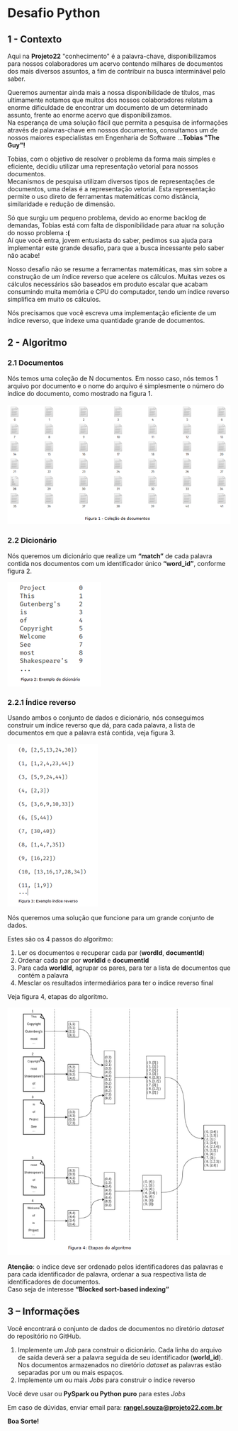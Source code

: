# Desafio Python

## 1 - Contexto 

Aqui na **Projeto22** "conhecimento" é a palavra-chave, disponibilizamos para nossos colaboradores um acervo contendo milhares de documentos dos mais diversos assuntos, a fim de contribuir na busca interminável pelo saber. 

Queremos aumentar ainda mais a nossa disponibilidade de títulos, mas ultimamente notamos que muitos dos nossos colaboradores relatam a enorme dificuldade de encontrar um documento de um determinado assunto, frente ao enorme acervo que disponibilizamos.<br/> 
Na esperança de uma solução fácil que permita a pesquisa de informações através de palavras-chave em nossos documentos, consultamos um de nossos maiores especialistas em Engenharia de Software ...**Tobias "The Guy"!** 

Tobias, com o objetivo de resolver o problema da forma mais simples e eficiente, decidiu utilizar uma representação vetorial para nossos documentos.<br/>
Mecanismos de pesquisa utilizam diversos tipos de representações de documentos, uma delas é a representação vetorial. Esta representação permite o uso direto de ferramentas matemáticas como distância, similaridade e redução de dimensão. 

Só que surgiu um pequeno problema, devido ao enorme backlog de demandas, Tobias está com falta de disponibilidade para atuar na solução do nosso problema **:(** <br/>
Aí que você entra, jovem entusiasta do saber, pedimos sua ajuda para implementar este grande desafio, para que a busca incessante pelo saber não acabe!

Nosso desafio não se resume a ferramentas matemáticas, mas sim sobre a construção de um índice reverso que acelere os cálculos. Muitas vezes os cálculos necessários são baseados em produto escalar que acabam consumindo muita memória e CPU do computador, tendo um índice reverso simplifica em muito os cálculos.

Nós precisamos que você escreva uma implementação eficiente de um índice reverso, que indexe uma quantidade grande de documentos.



## 2 - Algoritmo
### 2.1 Documentos

Nós temos uma coleção de N documentos. Em nosso caso, nós temos 1 arquivo por documento e o nome do arquivo é simplesmente o número do índice do documento, como mostrado na figura 1.
<br/>
<br/>
![alt text](images/figura_1.png "")


### 2.2 Dicionário

Nós queremos um dicionário que realize um **“match”** de cada palavra contida nos documentos com um identificador único **“word_id”**, conforme figura 2.
<br/>
<br/>
![alt text](images/figura_2.png "")


### 2.2.1 Índice reverso

Usando ambos o conjunto de dados e dicionário, nós conseguimos construir um índice reverso que dá, para cada palavra, a lista de documentos em que a palavra está contida, veja figura 3.
<br/>
<br/>
![alt text](images/figura_3.png "") 
  

Nós queremos uma solução que funcione para um grande conjunto de dados.

Estes são os 4 passos do algoritmo:

1. Ler os documentos e recuperar cada par (**wordId**, **documentId**)
2. Ordenar cada par por **worldId** e **documentId**
3. Para cada **worldId**, agrupar os pares, para ter a lista de documentos que contém a palavra
4. Mesclar os resultados intermediários para ter o índice reverso final  

Veja figura 4, etapas do algoritmo.
<br/>
<br/>
![alt text](images/figura_4.png "")


**Atenção**: o índice deve ser ordenado pelos identificadores das palavras e para cada identificador de palavra, ordenar a sua respectiva lista de identificadores de documentos. <br/>
Caso seja de interesse **“Blocked sort-based indexing”**


## 3 – Informações

Você encontrará o conjunto de dados de documentos no diretório *dataset* do repositório no GitHub.

1. Implemente um *Job* para construir o dicionário. Cada linha do arquivo de saída deverá ser a palavra seguida de seu identificador (**world_id**). Nos documentos armazenados no diretório *dataset* as palavras estão separadas por um ou mais espaços.
2. Implemente um ou mais *Jobs* para construir o índice reverso

Você deve usar ou **PySpark ou Python puro** para estes *Jobs*

Em caso de dúvidas, enviar email para: **rangel.souza@projeto22.com.br**

__Boa Sorte!__
